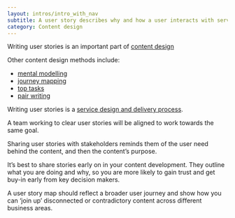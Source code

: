 ```yaml
---
layout: intros/intro_with_nav
subtitle: A user story describes why and how a user interacts with services and information.
category: Content design
---
```


Writing user stories is an important part of [content design](/creating-user-centred-content/content-design/)

Other content design methods include:
- [mental modelling](/creating-user-centred-content/content-design/mental-modelling/)
- [journey mapping](/creating-user-centred-content/content-design/journey-mapping/)
- [top tasks](/creating-user-centred-content/content-design/top-tasks/)
- [pair writing](/creating-user-centred-content/content-design/pair-writing)

Writing user stories is a [service design and delivery process](/service-design-delivery-process/).

A team working to clear user stories will be aligned to work towards the same goal.

Sharing user stories with stakeholders reminds them of the user need behind the content, and then the content’s purpose. 

It’s best to share stories early on in your content development. They outline what you are doing and why, so you are more likely to gain trust and get buy-in early from key decision makers.

A user story map should reflect a broader user journey and show how you can ‘join up’ disconnected or contradictory content across different business areas.